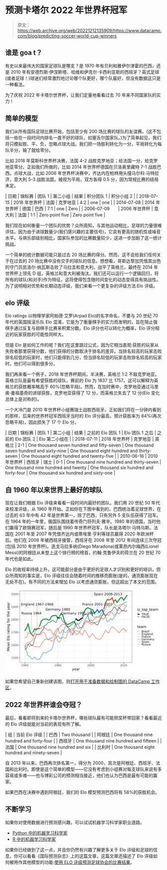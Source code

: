 # 预测卡塔尔 2022 年世界杯冠军

> 原文：<https://web.archive.org/web/20221212135909/https://www.datacamp.com/blog/predicting-soccer-world-cup-winners>

## 谁是 goa t？

有史以来最伟大的国家足球队是哪支？是 1970 年有贝利和雅伊尔津霍的巴西，还是 2010 年有安德烈斯·伊涅斯塔、哈维和伊克尔·卡西利亚斯的西班牙？英式足球(或者足球！)球迷们经常激烈地讨论哪个队更好，哪个队最好，但没有数据这只是一种看法。

为了庆祝 2022 年卡塔尔世界杯，让我们定量地看看过去 70 年来不同国家队的实力！

## 简单的模型

我们从所有国际足球比赛开始，包括至少有 200 场比赛的球队的友谊赛。(这不包括一些在一段时间内排名一直不好的球队，如塞舌尔国家队。)为了简单起见，我们将只模拟胜、平、负，忽略点球大战。我们把一场胜利转化为一分，平局转化为每队半分，输了就给零分。

比如 2018 年莫斯科世界杯决赛，法国 4-2 战胜克罗地亚；给法国一分，给克罗地亚零分。正如我们所做的，比如 2014 年世界杯德国在贝洛奥里藏特 7-1 战胜巴西。点球大战，比如 2006 年世界杯决赛中，齐达内在柏林用头撞马尔科·马特拉济，意大利 5-3 战胜法国，被视为平局，双方各得 0.5 分，因为常规比赛的结局未定。

| 日期 | 锦标赛 | 团队 1 | 第二小组 | 结果 | 积分团队 1 | 积分小组 2 |
| 2018-07-15 | 2018 年世界杯 | 法国 | 克罗地亚 | 4:2 | one | one |
| 2014-07-08 | 2014 年世界杯 | 德国 | 巴西 | 7:1 | one | Zero |
| 2006-07-09       | 2006 年世界杯 | 意大利 | 法国 | 1:1 | Zero point five | Zero point five |

我们现在如何衡量一个团队的优势？众所周知，与其他运动相比，足球的力量很难评估，因为由于进球数量少(我们感兴趣的主要信号)，它具有更高的随机性或噪音水平。与俱乐部级别相比，国家队参加的比赛数量较少，这进一步加剧了这一统计挑战。

一个简单的统计数据可能只是过去 20 场比赛的得分。然而，这不会给我们任何关于在过去的 20 场比赛中没有交手的球队的信息。想想看，哥斯达黎加凭借其出色的守门员凯洛尔·纳瓦斯击败了乌拉圭和意大利，战平了英格兰，最终在 2014 年世界杯上领先 D 组，英格兰和意大利被淘汰。我们还可以运行一个逻辑回归，将所有的球队(和对手)作为特征，这将使得包含随时间变化的动态变得具有挑战性。为了说明相对优势和长期动态评级，我们来看一个更复杂的评级方法:Elo 评级。

## elo 评级

Elo ratings 以物理学家阿帕德·艾罗(Arpad Elo)的名字命名，不要与 20 世纪 70 年代的英国摇滚乐队 Elo 混淆，它是为了衡量棋手的实力而发明的，旨在阻止强棋手通过反复与弱棋手比赛来积累分数。Elo 评分也可以转化为概率，Elo 评分相近的玩家获胜的可能性同样大。

但是 Elo 是如何工作的呢？我们在这里跳过公式，因为它相当直观:获胜的玩家从失败者那里获得分数，他们获得的分数取决于排名的差异。当排名较高的玩家击败排名较低的玩家时，他们只能得到几分，但当排名较低的玩家击败排名较高的玩家时，他们可以得到很多分。

我们再来看一个例子，2018 年世界杯期间，半决赛，英格兰 1:2 不敌克罗地亚。英格兰队是最有希望获胜的球队，赛前的 Elo 为 1837 比 1757。这可以解释为英格兰的获胜概率略高于 60%(忽略平局)。然而，在加时赛中，克罗地亚通过马里奥·曼祖基奇的进球获胜，克罗地亚获得了 12 分，而英格兰失去了 12 分(Elo 变化总体上是对称的)。

一个大冷门是 2010 年世界杯小组赛瑞士战胜西班牙。正如我们将在一分钟内看到的那样，后来的世界杯冠军西班牙当时的 Elo 评分最高，预计获胜率为 84%(再次忽略平局)，因此损失了 17 个 Elo 分。

| 日期 | 锦标赛 | 团队 1 | 第二小组 | 结果 | 之前的 Elo 团队 1 | Elo 团队 1 之后 | 之前的 Elo 团队 2 | Elo 第二小组在 |
| 2018-07-11 | 2018 年世界杯 | 克罗地亚 | 英格兰 | 2-1 | One thousand seven hundred and fifty-seven | One thousand seven hundred and sixty-nine | One thousand eight hundred and thirty-seven | One thousand eight hundred and twenty-five |
| 2010-06-16 | 2010 年世界杯 | 西班牙 | 瑞士 | 0-1 | One thousand nine hundred and thirty-seven | One thousand nine hundred and twenty | One thousand six hundred and forty-four | One thousand six hundred and sixty-one |

## 自 1960 年以来世界上最好的球队

现在让我们根据 Elo 评级来看看一段时间内最好的团队。我们用 20 世纪 50 年代来校准评级，从 1960 年开始。正如你在下图中看到的，巴西统治着足球世界，在过去的 63 年中有 42 年是世界第一。除了巴西，只有另外 5 支队伍获得了冠军。在 1964 年的一年里，俄国队围绕着传奇门将列夫·雅辛。1980 年的德国，当时他们赢得了欧锦赛冠军，随后是 1990 年世界杯冠军，队长是洛塔尔·马特乌斯。法国在 2001 年至 2007 年凭借齐达内或蒂埃里·亨利等球员赢得 2020 年欧洲杯后。他们在 2008 年被西班牙接管，西班牙在 2008 年至 2012 年间连续三次夺冠(包括 2010 年世界杯)。迭戈马拉多纳(Diego Maradona)或莱昂内尔梅西(Lionel Messi)的阿根廷从未登上这个排行榜的榜首，约翰·克鲁伊夫的荷兰在 20 世纪 70 年代也是如此。

Elo 的收视率持续上升。这可能部分是由于更好的足球人才识别和更好的培训，但众所周知的事实是，Elo 评级往往会随着时间的推移而膨胀(是的，通货膨胀现在无处不在)。有不同的方法来增加 Elo 以考虑通货膨胀，但这超出了本文的范围。

![Elo ratings for six top national soccer teams by year.](img/154372a36307a3b5e2ed871500ad813f.png)

如果您希望自己重新创建该图，则[打开用于准备数据和绘制图的 DataCamp 工作区](https://web.archive.org/web/20221121141815/https://app.datacamp.com/workspace/new?_tag=workspace&accountType=personal&utm_content=copy_duplicate_link&utm_medium=in_product&utm_source=workspace&visibility=public&workspaceId=3e705713-3e6d-4b4f-8853-dfe4c2a471d0)。

## 2022 年世界杯谁会夺冠？

最后，看看即将到来的卡塔尔世界杯，哪些球队最有可能把奖杯带回家？看看最近的 Elo 评级就能对当前的表现有所了解。

| 组 | 当前 Elo 评级 |
| 巴西 | Two thousand |
| 阿根廷 | One thousand nine hundred and forty-four |
| 西班牙 | One thousand nine hundred and fifteen |
| 法国 | One thousand nine hundred and six |
| 比利时 | One thousand eight hundred and ninety-seven |

自 2013 年以来，巴西再次排名第一，得分为 2000，其次是阿根廷、西班牙、法国和比利时。即使是这个简单的模型——它没有考虑到小组赛对每支球队来说有多容易或多难——也与博彩公司的预测相当接近，他们也认为巴西是最有可能的赢家。

如果巴西在决赛中遇到阿根廷，我们的 Elo 模型预测巴西将有 58%的获胜机会。

## 不断学习

如果你对使用数据进行预测感兴趣，可以试试机器学习科学家职业道路。

*   [Python 中的机器学习科学家](https://web.archive.org/web/20221121141815/https://www.datacamp.com/tracks/machine-learning-scientist-with-python)
*   [R 中的机器学习科学家](https://web.archive.org/web/20221121141815/https://www.datacamp.com/tracks/machine-learning-scientist-with-r)

如果你已经做到了这一点，并且你仍然有兴趣了解更多关于 Elo 评级和足球的信息，你可以看看《国际预测杂志》上的这篇文章，这篇文章还描述了 Elo 评级如何被用作其他模型的功能:[使用 ELO 评级预测足球协会的比赛结果](https://web.archive.org/web/20221121141815/https://www.sciencedirect.com/science/article/abs/pii/S0169207009001708)。